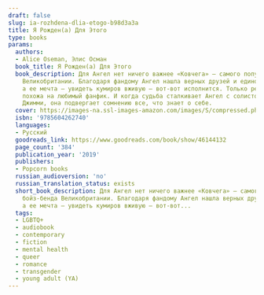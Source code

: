 ```yaml
---
draft: false
slug: ia-rozhdena-dlia-etogo-b98d3a3a
title: Я Рожден(а) Для Этого
type: books
params:
  authors:
  - Alice Oseman, Элис Осман
  book_title: Я Рожден(а) Для Этого
  book_description: Для Ангел нет ничего важнее «Ковчега» — самого популярного бойз-бенда
    Великобритании. Благодаря фандому Ангел нашла верных друзей и единомышленников,
    а ее мечта — увидеть кумиров вживую — вот-вот исполнится. Только реальность не
    похожа на любимый фанфик. И когда судьба сталкивает Ангел с солистом «Ковчега»
    Джимми, она подвергает сомнению все, что знает о себе.
  cover: https://images-na.ssl-images-amazon.com/images/S/compressed.photo.goodreads.com/books/1559650366i/46144132.jpg
  isbn: '9785604262740'
  languages:
  - Русский
  goodreads_link: https://www.goodreads.com/book/show/46144132
  page_count: '384'
  publication_year: '2019'
  publishers:
  - Popcorn books
  russian_audioversion: 'no'
  russian_translation_status: exists
  short_book_description: Для Ангел нет ничего важнее «Ковчега» — самого популярного
    бойз-бенда Великобритании. Благодаря фандому Ангел нашла верных друзей и единомышленников,
    а ее мечта — увидеть кумиров вживую — вот-вот...
  tags:
  - LGBTQ+
  - audiobook
  - contemporary
  - fiction
  - mental health
  - queer
  - romance
  - transgender
  - young adult (YA)
---
```


